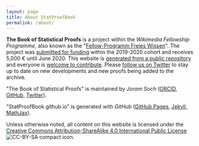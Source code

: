 ```yaml
---
layout: page
title: About StatProofBook
permalink: /about/
---
```



**The Book of Statistical Proofs** is a project within the *Wikimedia Fellowship Programme*, also known as the "[Fellow-Programm Freies Wissen](https://de.wikiversity.org/wiki/Wikiversity:Fellow-Programm_Freies_Wissen)". The project was [submitted for funding](https://de.wikiversity.org/wiki/Wikiversity:Fellow-Programm_Freies_Wissen/Einreichungen/The_Book_of_Statistical_Proofs) within the 2019-2020 cohort and receives 5,000 € until June 2020. This website is [generated from a public repository](https://github.com/StatProofBook/StatProofBook.github.io) and everyone is [welcome to contribute](/contribute/). Please [follow us on Twitter](https://twitter.com/statproofbook) to stay up to date on new developments and new proofs being added to the archive.

"The Book of Statistical Proofs" is maintained by *Joram Soch* ([ORCID](https://orcid.org/0000-0002-8879-5666), [GitHub](https://github.com/JoramSoch), [Twitter](https://twitter.com/JoramSoch)).

"StatProofBook.github.io" is generated with *GitHub* ([GitHub Pages](https://pages.github.com/), [Jekyll](https://github.com/jekyll/jekyll), [MathJax](https://www.mathjax.org/)).

Unless otherwise noted, all content on this website is licensed under the [Creative Commons Attribution-ShareAlike 4.0 International Public License](https://creativecommons.org/licenses/by-sa/4.0/) ![CC-BY-SA compact icon](https://licensebuttons.net/l/by-sa/4.0/80x15.png).